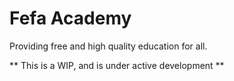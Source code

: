 # Fefa Academy
Providing free and high quality education for all.

** This is a WIP, and is under active development **